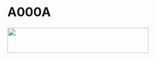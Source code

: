 # A000A

<p align="left"><a href="https://heroku.com/deploy?template=https://github.com/A000A/mus1"> <img src="https://img.shields.io/badge/Deploy%20To%20Heroku-purple?style=for-the-badge&logo=heroku" width="320" height="58.45"/></a></p>
